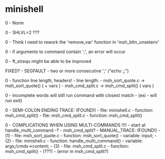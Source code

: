 # minishell

0	-	Norm

0	-	SHLVL=2 ???



0	-	Think I need to rework the 'remove_var' function in 'msh_bltn_unsetenv'

0	-	if arguments to command contain ';', an error will occur

0	-	ft_strequ might be able to be improved

FIXED?	-	SEGFAULT - two or more consecutive ';' ("echo ;;")

0	-	function line length, headers!
		-	line length:
			-	msh_sort_quote.c	->	msh_sort_quote()	( + vars )
			-	msh_cmd_split.c		->	msh_cmd_split()		( vars )

0	-	incomplete words will still run command with closest match
		-	(exi	- will run exit)





0	-	SEMI-COLON ENDING TRACE:	(FOUND!)
		-	file:	minishell.c
			-	function:	msh_cmd_split()
		-	file:	msh_cmd_split.c
			-	function:	msh_cmd_split()


0	-	COMPLICATIONS WHEN USING MULTI-COMMANDS !!!!
		- start at handle_multi_command -?
		- msh_cmd_split?
		- MANUAL_TRACE:	(FOUND!)
			-	(1)
			-	file:	msh_sort_quote.c
				-	function:	msh_sort_quote()
				-	variable:	input;
			-	(2)
			-	file:	minishell.c
				-	function:	handle_multi_command()
				-	variable:	args;/cmds->content;
			-	(3)
			-	file:	msh_cmd_split.c
				-	function:	msh_cmd_split()
				-	(???)
				-	(error in msh_cmd_split?)
